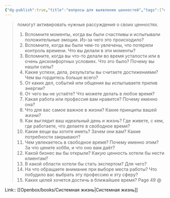 ```yaml
---
{"dg-publish":true,"title":"вопросы для выявление ценностей","tags":["quotes"],"date":"2023-09-11T11:31:47+03:00","modified_at":"2023-09-16T21:20:14+03:00","dg-path":"/quotes/202304260923.md","permalink":"/quotes/202304260923/","dgPassFrontmatter":true}
---
```



> помогут активировать нужные рассуждения о своих ценностях.
> 1. Вспомните моменты, когда вы были счастливы и испытывали положительные эмоции. Из-за чего это происходило?
> 2. Вспомните, когда вы были чем-то увлечены, что потеряли контроль времени. Что вы делали в эти моменты?
> 3. Вспомните, когда вы что-то делали во время усталости или в очень дискомфортных условиях. Что это было? Почему вы нашли силы?
> 4. Какие успехи, дела, результаты вы считаете достижениями? Чем вы гордитесь больше всего?
> 5. От каких дел, событий или общения вы испытываете
прилив энергии?
> 6. От чего вы не устаёте? Что можете делать в любое
время?
> 7. Какая работа или профессия вам нравится? Почему
именно она?
> 8. Что для вас самое важное в жизни? Какие принципы
вашей жизни?
> 9. Как выглядит ваш идеальный день и жизнь? Где живете, с кем, где работаете, что делаете в свободное время?
> 10. Какие вещи вы хотите иметь? Зачем они вам? Какие потребности закрывают?
> 11. Чем увлекаетесь в свободное время? Почему именно этим? За что цените хобби, и что оно вам даёт?
> 12. Какой бизнес вы бы открыли? Какую ценность хотели бы нести клиентам?
> 13. В какой области хотели бы стать экспертом? Для чего? 
> 14. На что обращаете внимание при выборе места работы? Что побудило вас выбрать эту профессию и эту сферу?
> 15. Каких целей хочется достичь в ближайшее время?
Page 49 @ 

Link:: [[Openbox/books/Системная жизнь\|Системная жизнь]]
